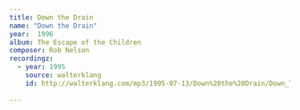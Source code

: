 ```yaml
---
title: Down the Drain
name: "Down the Drain"
year:  1996
album: The Escape of the Children
composer: Rob Nelson
recordingz:
  - year: 1995
    source: walterklang
    id: http://walterklang.com/mp3/1995-07-13/Down%20the%20Drain/Down_The_Drain.mp3
 
---
```


